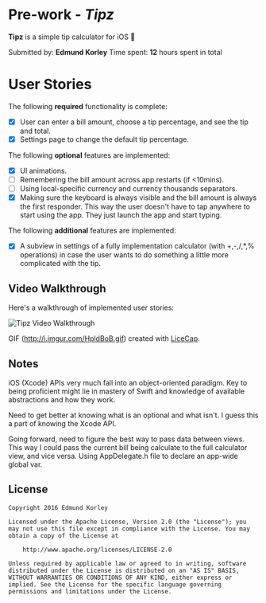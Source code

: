 # Pre-work - *Tipz*

**Tipz** is a simple tip calculator for iOS 📱

Submitted by: **Edmund Korley**
Time spent: **12** hours spent in total

# User Stories

The following **required** functionality is complete:

* [x] User can enter a bill amount, choose a tip percentage, and see the tip and total.
* [x] Settings page to change the default tip percentage.

The following **optional** features are implemented:
* [x] UI animations.
* [ ] Remembering the bill amount across app restarts (if <10mins).
* [ ] Using local-specific currency and currency thousands separators.
* [x] Making sure the keyboard is always visible and the bill amount is always the first responder. This way the user doesn't have to tap anywhere to start using the app. They just launch the app and start typing.

The following **additional** features are implemented:

- [x] A subview in settings of a fully implementation calculator (with +,-,/,\*,% operations) in case the user wants to do something a little more complicated with the tip.

## Video Walkthrough

Here's a walkthrough of implemented user stories:

<img src='http://i.imgur.com/HpldBoB.gif' title='Tipz Video Walkthrough' width='' alt='Tipz Video Walkthrough' />

GIF (http://i.imgur.com/HpldBoB.gif) created with [LiceCap](https://www.cockos.com/licecap/).

## Notes

iOS (Xcode) APIs very much fall into an object-oriented paradigm. Key to being proficient might lie in mastery of Swift and knowledge of available abstractions and how they work.

Need to get better at knowing what is an optional and what isn't. I guess this a part of knowing the Xcode API.

Going forward, need to figure the best way to pass data between views. This way I could pass the current bill being calculate to the full calculator view, and vice versa. Using AppDelegate.h file to declare an app-wide global var.

## License

	Copyright 2016 Edmund Korley

	Licensed under the Apache License, Version 2.0 (the "License"); you may not use this file except in compliance with the License. You may obtain a copy of the License at

		http://www.apache.org/licenses/LICENSE-2.0

	Unless required by applicable law or agreed to in writing, software distributed under the License is distributed on an "AS IS" BASIS, WITHOUT WARRANTIES OR CONDITIONS OF ANY KIND, either express or implied. See the License for the specific language governing permissions and limitations under the License.
